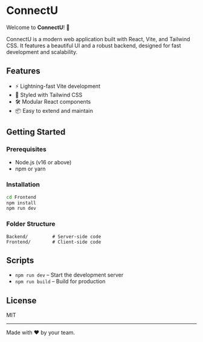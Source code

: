 # ConnectU

Welcome to **ConnectU**! 🚀

ConnectU is a modern web application built with React, Vite, and Tailwind CSS. It features a beautiful UI and a robust backend, designed for fast development and scalability.

## Features
- ⚡️ Lightning-fast Vite development
- 🎨 Styled with Tailwind CSS
- 🛠️ Modular React components
- 📦 Easy to extend and maintain

## Getting Started

### Prerequisites
- Node.js (v16 or above)
- npm or yarn

### Installation
```bash
cd Frontend
npm install
npm run dev
```

### Folder Structure
```
Backend/         # Server-side code
Frontend/        # Client-side code
```

## Scripts
- `npm run dev` – Start the development server
- `npm run build` – Build for production

## License
MIT

---
Made with ❤️ by your team.
